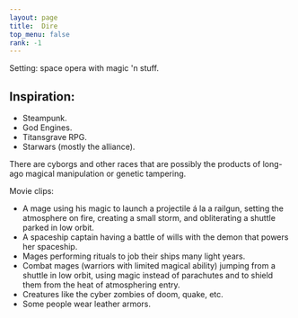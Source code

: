 ```yaml
---
layout: page
title:  Dire
top_menu: false
rank: -1
---
```


Setting: space opera with magic 'n stuff.

## Inspiration:
* Steampunk.
* God Engines.
* Titansgrave RPG.
* Starwars (mostly the alliance).



There are cyborgs and other races that are possibly the products of
long-ago magical manipulation or genetic tampering.

Movie clips:

* A mage using his magic to launch a projectile á la a railgun,
  setting the atmosphere on fire, creating a small storm, and obliterating
  a shuttle parked in low orbit.
* A spaceship captain having a battle of wills with the demon that powers her spaceship.
* Mages performing rituals to job their ships many light years.
* Combat mages (warriors with limited magical ability) jumping
  from a shuttle in low orbit, using magic instead of parachutes
  and to shield them from the heat of atmosphering entry.
* Creatures like the cyber zombies of doom, quake, etc.
* Some people wear leather armors.
